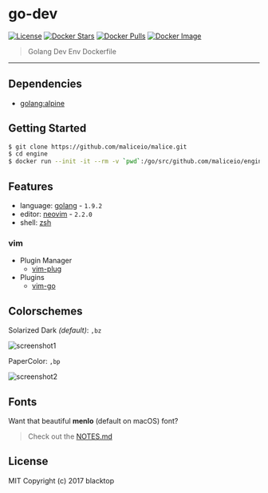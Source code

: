go-dev
======

[![License](http://img.shields.io/:license-mit-blue.svg)](http://doge.mit-license.org) [![Docker Stars](https://img.shields.io/docker/stars/blacktop/go-dev.svg)](https://hub.docker.com/r/blacktop/go-dev/) [![Docker Pulls](https://img.shields.io/docker/pulls/blacktop/go-dev.svg)](https://hub.docker.com/r/blacktop/go-dev/) [![Docker Image](https://img.shields.io/badge/docker%20image-900MB-blue.svg)](https://hub.docker.com/r/blacktop/go-dev/)

> Golang Dev Env Dockerfile

---

Dependencies
------------

-	[golang:alpine](https://hub.docker.com/_/golang/)

Getting Started
---------------

```sh
$ git clone https://github.com/maliceio/malice.git
$ cd engine
$ docker run --init -it --rm -v `pwd`:/go/src/github.com/maliceio/engine blacktop/go-dev
```

Features
--------

-	language: [golang](https://golang.org/dl/) - `1.9.2`  
-	editor: [neovim](https://neovim.io) - `2.2.0`  
-	shell: [zsh](https://github.com/robbyrussell/oh-my-zsh)

### vim

-	Plugin Manager
	-	[vim-plug](https://github.com/junegunn/vim-plug)
-	Plugins
	-	[vim-go](https://github.com/fatih/vim-go)

Colorschemes
------------

Solarized Dark *(default)*: `,bz`

![screenshot1](https://github.com/blacktop/go-dev/raw/master/solarized-dark.png)

PaperColor: `,bp`

![screenshot2](https://github.com/blacktop/go-dev/raw/master/paper-color.png)

Fonts
-----

Want that beautiful **menlo** (default on macOS) font?

> Check out the [NOTES.md](https://github.com/blacktop/go-dev/blob/master/NOTES.md#fonts)

License
-------

MIT Copyright (c) 2017 blacktop

